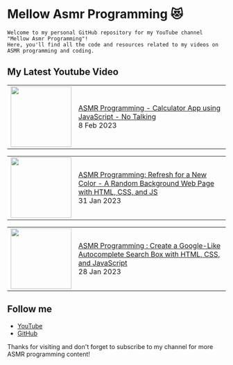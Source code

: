 # Mellow Asmr Programming 😻
```
Welcome to my personal GitHub repository for my YouTube channel "Mellow Asmr Programming"!
Here, you'll find all the code and resources related to my videos on ASMR programming and coding.
```

## My Latest Youtube Video

<!-- BLOG-POST-LIST:START --><table><tr><td><a href="https://www.youtube.com/watch?v=EIk0RSiV9Ys"><img width="140px" src="https://i.ytimg.com/vi/EIk0RSiV9Ys/mqdefault.jpg"></a></td>
<td><a href="https://www.youtube.com/watch?v=EIk0RSiV9Ys">ASMR Programming - Calculator App using JavaScript - No Talking</a><br/>8 Feb 2023</td></tr></table>
<table><tr><td><a href="https://www.youtube.com/watch?v=EJCY4g86tf4"><img width="140px" src="https://i.ytimg.com/vi/EJCY4g86tf4/mqdefault.jpg"></a></td>
<td><a href="https://www.youtube.com/watch?v=EJCY4g86tf4">ASMR Programming: Refresh for a New Color - A Random Background Web Page with HTML, CSS, and JS</a><br/>31 Jan 2023</td></tr></table>
<table><tr><td><a href="https://www.youtube.com/watch?v=hrMm5q5d0Bk"><img width="140px" src="https://i.ytimg.com/vi/hrMm5q5d0Bk/mqdefault.jpg"></a></td>
<td><a href="https://www.youtube.com/watch?v=hrMm5q5d0Bk">ASMR Programming : Create a Google-Like Autocomplete Search Box with HTML, CSS, and JavaScript</a><br/>28 Jan 2023</td></tr></table>
<!-- BLOG-POST-LIST:END -->

## Follow me

- [YouTube](https://www.youtube.com/@MellowAsmrProgramming)
- [GitHub](https://github.com/Mellow-Programming)

Thanks for visiting and don't forget to subscribe to my channel for more ASMR programming content!
